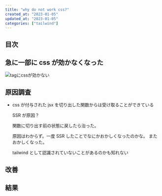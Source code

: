 ```yaml
---
title: "why do not work css?"
created_at: "2023-01-05"
updated_at: "2023-01-05"
categories: ["tailwind"]
---
```


## 目次

## 急に一部に css が効かなくなった

![tagにcssが効かない](/assets/posts/notcss.png)

## 原因調査

- css が付与された jsx を切り出した関数からは受け取ることができている

  SSR が原因？

  関数に切り出す前の状態に戻したら治った。

  原因はわからず。一度 SSR したことでなにかおかしくなったのかな。
  またおかしくなった。

  tailwind として認識されていないことがあるのかも知れない

## 改善

## 結果
